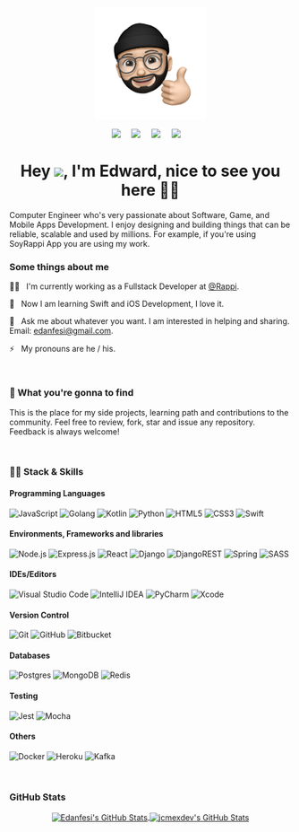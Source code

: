 <!--
**edanfesi/edanfesi** is a ✨ _special_ ✨ repository because its `README.md` (this file) appears on your GitHub profile.

Here are some ideas to get you started:

- 🔭 I’m currently working on ...
- 🌱 I’m currently learning ...
- 👯 I’m looking to collaborate on ...
- 🤔 I’m looking for help with ...
- 💬 Ask me about ...
- 📫 How to reach me: ...
- 😄 Pronouns: ...
- ⚡ Fun fact: ...
-->

<p align="center">
<a href="https://github.com/edanfesi"><img src = "./assets/memoji_greetings.png" width = 200> </a>
</p>

<p align='center'>
  <a href="https://edanfesi.github.io/" target="_blank"><img src="https://img.shields.io/badge/web_page-0A84FF.svg?&style=for-the-badge&logo=googlechrome&logoColor=white" /></a>&nbsp;&nbsp;&nbsp;&nbsp;
  <a href="https://www.linkedin.com/in/edanfesi/" target="_blank"><img src="https://img.shields.io/badge/linkedin-%230077B5.svg?&style=for-the-badge&logo=linkedin&logoColor=white" /></a>&nbsp;&nbsp;&nbsp;&nbsp;
  <a href="https://platzi.com/@edanfesi/" target="_blank"><img src="https://img.shields.io/badge/Platzi-98CA3F.svg?&style=for-the-badge&logo=platzi&logoColor=white" /></a>&nbsp;&nbsp;&nbsp;&nbsp;
  <a href="https://www.hackerrank.com/edanfesi" target="_blank"><img src="https://img.shields.io/badge/hacker%20rank-2EC866.svg?&style=for-the-badge&logo=hackerrank&logoColor=white" /></a>&nbsp;&nbsp;&nbsp;&nbsp;
</p>

<h1 align="center">Hey
<img src="https://raw.githubusercontent.com/jcmexdev/jcmexdev/main/assets/hi.gif" width="25">, I'm Edward, nice to see you here 👨‍💻</h1>
<p>Computer Engineer who's very passionate about Software, Game, and Mobile Apps Development. I enjoy designing and building things that can be reliable, scalable and used by millions. For example, if you're using SoyRappi App you are using my work.
</p>

<h3>Some things about me</h3>
<p>
👨‍💻  &nbsp;&nbsp;I'm currently working as a Fullstack Developer at <a href="https://www.rappi.com.co/" target="_blank">@Rappi</a>.

🌱 &nbsp;&nbsp;Now I am learning Swift and iOS Development, I love it.

💬 &nbsp;&nbsp;Ask me about whatever you want. I am interested in helping and sharing. Email: <a href="mailto:edanfesi@gmail.com">edanfesi@gmail.com</a>.

⚡ &nbsp;&nbsp;My pronouns are he / his.
</p>

<br>

<h3>🔎 What you're gonna to find</h3>
<p>This is the place for my side projects, learning path and contributions to the community. Feel free to review, fork, star and issue any repository. Feedback is always welcome!
</p>

<br>

<h3>👨‍💻 Stack & Skills</h3>
<h4>Programming Languages</h4>

![JavaScript](https://img.shields.io/badge/javascript-%23323330.svg?style=for-the-badge&logo=javascript&logoColor=%23F7DF1E)
![Golang](https://img.shields.io/badge/go-%2300ADD8.svg?style=for-the-badge&logo=go&logoColor=white)
![Kotlin](https://img.shields.io/badge/kotlin-%230095D5.svg?style=for-the-badge&logo=kotlin&logoColor=white)
![Python](https://img.shields.io/badge/python-%2314354C.svg?style=for-the-badge&logo=python)
![HTML5](https://img.shields.io/badge/html5-%23E34F26.svg?style=for-the-badge&logo=html5&logoColor=white)
![CSS3](https://img.shields.io/badge/css3-%231572B6.svg?style=for-the-badge&logo=css3&logoColor=white)
![Swift](https://img.shields.io/badge/swift-%23FA7343.svg?style=for-the-badge&logo=swift&logoColor=white)

<h4>Environments, Frameworks and libraries</h4>

![Node.js](https://img.shields.io/badge/node.js-%2343853D.svg?style=for-the-badge&logo=node-dot-js&logoColor=white)
![Express.js](https://img.shields.io/badge/express.js-%23404d59.svg?style=for-the-badge&logo=express&logoColor=%2361DAFB)
![React](https://img.shields.io/badge/react-%2320232a.svg?style=for-the-badge&logo=react&logoColor=%2361DAFB)
![Django](https://img.shields.io/badge/django-%23092E20.svg?style=for-the-badge&logo=django&logoColor=white)
![DjangoREST](https://img.shields.io/badge/DJANGO-REST-ff1709?style=for-the-badge&logo=django&logoColor=white&color=ff1709&labelColor=gray)
![Spring](https://img.shields.io/badge/spring-%236DB33F.svg?style=for-the-badge&logo=spring&logoColor=white)
![SASS](https://img.shields.io/badge/SASS-hotpink.svg?style=for-the-badge&logo=SASS&logoColor=white)

<h4>IDEs/Editors</h4>

![Visual Studio Code](https://img.shields.io/badge/VisualStudioCode-0078d7.svg?style=for-the-badge&logo=visual-studio-code&logoColor=white)
![IntelliJ IDEA](https://img.shields.io/badge/IntelliJIDEA-000000.svg?style=for-the-badge&logo=intellij-idea&logoColor=white)
![PyCharm](https://img.shields.io/badge/pycharm-143?style=for-the-badge&logo=pycharm&logoColor=black&color=black&labelColor=green)
![Xcode](https://img.shields.io/badge/Xcode-007ACC?style=for-the-badge&logo=Xcode&logoColor=white)

<h4>Version Control</h4>

![Git](https://img.shields.io/badge/git-%23F05033.svg?style=for-the-badge&logo=git&logoColor=white)
![GitHub](https://img.shields.io/badge/github-%23121011.svg?style=for-the-badge&logo=github&logoColor=white)
![Bitbucket](https://img.shields.io/badge/bitbucket-%230047B3.svg?style=for-the-badge&logo=bitbucket&logoColor=white)

<h4>Databases</h4>

![Postgres](https://img.shields.io/badge/postgres-%23316192.svg?style=for-the-badge&logo=postgresql&logoColor=white)
![MongoDB](https://img.shields.io/badge/MongoDB-%234ea94b.svg?style=for-the-badge&logo=mongodb&logoColor=white)
![Redis](https://img.shields.io/badge/redis-%23DD0031.svg?style=for-the-badge&logo=redis&logoColor=white)

<h4>Testing</h4>

![Jest](https://img.shields.io/badge/-jest-%23C21325?style=for-the-badge&logo=jest&logoColor=white)
![Mocha](https://img.shields.io/badge/-mocha-%238D6748?style=for-the-badge&logo=mocha&logoColor=white)

<h4>Others</h4>

![Docker](https://img.shields.io/badge/docker-%230db7ed.svg?style=for-the-badge&logo=docker&logoColor=white)
![Heroku](https://img.shields.io/badge/heroku-%23430098.svg?style=for-the-badge&logo=heroku&logoColor=white)
![Kafka](https://img.shields.io/badge/kafka-%23121011.svg?style=for-the-badge&logo=kafka&logoColor=white)

<br>

<h3>GitHub Stats</h3>
<div align="center">
<a href="https://github.com/edanfesi">
  <img align="center" src="https://github-readme-stats.vercel.app/api/top-langs/?username=edanfesi&theme=dracula&count_private=true&hide=css,blade" alt="Edanfesi's GitHub Stats" />
</a>

<a href="https://github.com/edanfesi">
  <img align="center" src="https://github-readme-stats.vercel.app/api?username=edanfesi&count_private=true&show_icons=true&line_height=27&theme=dracula" alt="jcmexdev's GitHub Stats"/>
</a>
</div>